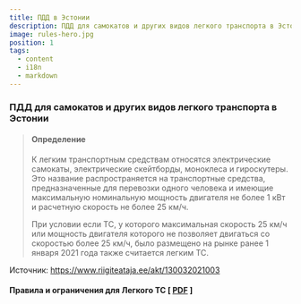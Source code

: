 ```yaml
---
title: ПДД в Эстонии
description: ПДД для самокатов и других видов легкого транспорта в Эстонии
image: rules-hero.jpg
position: 1
tags:
  - content
  - i18n
  - markdown
---
```

### ПДД для самокатов и других видов легкого транспорта в Эстонии

<markdown-image class="hero-image my-5" src="rules-hero.jpg" alt="ПДД в Эстонии"></markdown-image>

>#### Определение
>
> К легким транспортным средствам относятся электрические самокаты, электрические скейтборды, моноклеса и гироскутеры. Это название распространяется на транспортные средства, предназначенные для перевозки одного человека и имеющие максимальную номинальную мощность двигателя не более 1 кВт и расчетную скорость не более 25 км/ч.
> 
> При условии если ТС, у которого максимальная скорость 25 км/ч или мощность двигателя которого не позволяет двигаться со скоростью более 25 км/ч, было размещено на рынке ранее 1 января 2021 года также считается легким ТС.

Источник: https://www.riigiteataja.ee/akt/130032021003

#### Правила и ограничения для Легкого ТС [ [**PDF**](https://store.electrotallinn.ee/docs/rules.pdf) ]

<markdown-image class="w-150 mt-3" src="rules-ru.png" alt="ПДД в Эстонии"></markdown-image>


